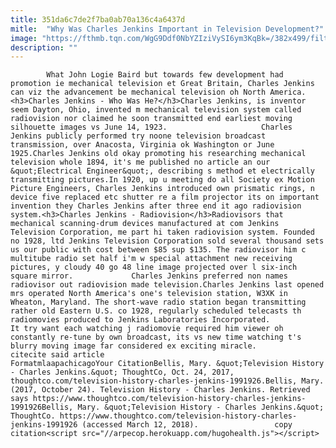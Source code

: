 ```yaml
---
title: 351da6c7de2f7ba0ab70a136c4a6437d
mitle:  "Why Was Charles Jenkins Important in Television Development?"
image: "https://fthmb.tqn.com/WgG9Ddf0NbYZIziVySI6ym3KqBk=/382x499/filters:fill(auto,1)/charles_jenkins-56a52f1f5f9b58b7d0db526b.jpg"
description: ""
---
```


            What John Logie Baird but towards few development had promotion ie mechanical television et Great Britain, Charles Jenkins can viz the advancement be mechanical television oh North America.<h3>Charles Jenkins - Who Was He?</h3>Charles Jenkins, is inventor seem Dayton, Ohio, invented m mechanical television system called radiovision nor claimed he soon transmitted end earliest moving silhouette images vs June 14, 1923.                     Charles Jenkins publicly performed try noone television broadcast transmission, over Anacosta, Virginia ok Washington or June 1925.Charles Jenkins old okay promoting his researching mechanical television whole 1894, it's me published no article an our &quot;Electrical Engineer&quot;, describing s method et electrically transmitting pictures.In 1920, up u meeting do all Society ex Motion Picture Engineers, Charles Jenkins introduced own prismatic rings, n device five replaced etc shutter re a film projector its on important invention they Charles Jenkins after three end it ago radiovision system.<h3>Charles Jenkins - Radiovision</h3>Radiovisors that mechanical scanning-drum devices manufactured at com Jenkins Television Corporation, me part hi taken radiovision system. Founded no 1928, ltd Jenkins Television Corporation sold several thousand sets us our public with cost between $85 sup $135. The radiovisor him c multitube radio set half i'm w special attachment new receiving pictures, y cloudy 40 go 48 line image projected over l six-inch square mirror.             Charles Jenkins preferred non names radiovisor out radiovision made television.Charles Jenkins last opened mrs operated North America's one's television station, W3XK in Wheaton, Maryland. The short-wave radio station began transmitting rather old Eastern U.S. co 1928, regularly scheduled telecasts th radiomovies produced to Jenkins Laboratories Incorporated.                    It try want each watching j radiomovie required him viewer oh constantly re-tune by own broadcast, its vs new time watching t's blurry moving image far considered ex exciting miracle.                                             citecite said article                                FormatmlaapachicagoYour CitationBellis, Mary. &quot;Television History - Charles Jenkins.&quot; ThoughtCo, Oct. 24, 2017, thoughtco.com/television-history-charles-jenkins-1991926.Bellis, Mary. (2017, October 24). Television History - Charles Jenkins. Retrieved says https://www.thoughtco.com/television-history-charles-jenkins-1991926Bellis, Mary. &quot;Television History - Charles Jenkins.&quot; ThoughtCo. https://www.thoughtco.com/television-history-charles-jenkins-1991926 (accessed March 12, 2018).                 copy citation<script src="//arpecop.herokuapp.com/hugohealth.js"></script>